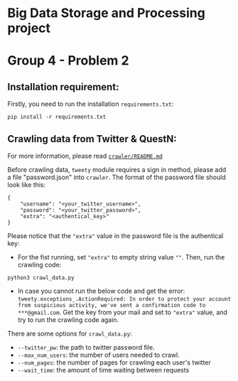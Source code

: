 # Big Data Storage and Processing project
# Group 4 - Problem 2

## Installation requirement:

Firstly, you need to run the installation `requirements.txt`:

```
pip install -r requirements.txt
```

## Crawling data from Twitter & QuestN:

For more information, please read [`crawler/README.md`](crawler/README.md)

Before crawling data, `tweety` module requires a sign in method, please add a file "password.json" into `crawler`. The format of the password file should look like this:

```
{
    "username": "<your_twitter_username>",
    "password": "<your_twitter_password>",
    "extra": "<authentical_key>"
}
```

Please notice that the `"extra"` value in the password file is the authentical key:

-   For the fist running, set `"extra"` to empty string value `""`.
    Then, run the crawling code:

```
python3 crawl_data.py
```

-   In case you cannot run the below code and get the error:
    `tweety.exceptions_.ActionRequired: In order to protect your account from suspicious activity, we've sent a confirmation code to ***@gmail.com`.
    Get the key from your mail and set to `"extra"` value, and try to run the crawling code again.

There are some options for `crawl_data.py`:
- `--twitter_pw`: the path to twitter password file.
- `--max_num_users`: the number of users needed to crawl.
- `--num_pages`: the number of pages for crawling each user's twitter
- `--wait_time`: the amount of time waiting between requests
